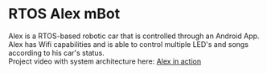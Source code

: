 # RTOS Alex mBot

Alex is a RTOS-based robotic car that is controlled through an Android App. Alex has Wifi capabilities and is able to control multiple LED's and songs according to his car's status. \
Project video with system architecture here: [Alex in action](https://drive.google.com/file/d/1-F5Yn5tEdBOqV9jSEwGRFNIMK4OlNGQ2/view?usp=sharing)
